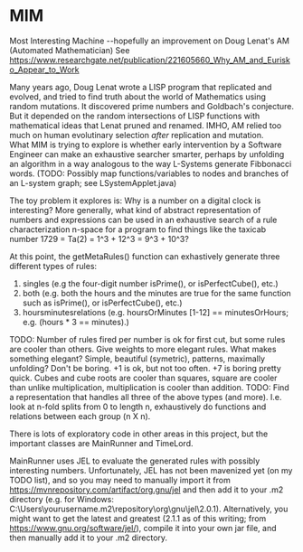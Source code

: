 # MIM
Most Interesting Machine --hopefully an improvement on Doug Lenat's AM (Automated Mathematician) 
See https://www.researchgate.net/publication/221605660_Why_AM_and_Eurisko_Appear_to_Work

Many years ago, Doug Lenat wrote a LISP program that replicated and evolved, and tried to find truth about the world of Mathematics using random mutations.
It discovered prime numbers and Goldbach's conjecture. But it depended on the random intersections of LISP functions with mathematical ideas that Lenat pruned and renamed.
IMHO, AM relied too much on human evolutinary selection *after* replication and mutation.  
What MIM is trying to explore is whether early intervention by a Software Engineer can make an exhaustive searcher smarter, 
perhaps by unfolding an algorithm in a way analogous to the way L-Systems generate Fibbonacci words.
(TODO: Possibly map functions/variables to nodes and branches of an L-system graph; see LSystemApplet.java)

The toy problem it explores is: Why is a number on a digital clock is interesting?
More generally, what kind of abstract representation of numbers and expressions can be used in an exhaustive search of a rule characterization n-space 
for a program to find things like the taxicab number 1729 = Ta(2) = 1^3 + 12^3 = 9^3 + 10^3?

At this point, the getMetaRules() function can exhastively generate three different types of rules:
1. singles (e.g the four-digit number isPrime(), or isPerfectCube(), etc.)
2. both (e.g. both the hours and the minutes are true for the same function such as isPrime(), or isPerfectCube(), etc.)
3. hoursminutesrelations (e.g. hoursOrMinutes <operation> [1-12] == minutesOrHours; e.g. (hours * 3 == minutes).)

TODO: Number of rules fired per number is ok for first cut, but some rules are cooler than others.
      Give weights to more elegant rules. What makes something elegant? Simple, beautiful (symetric), patterns, maximally unfolding?
      Don't be boring.  +1 is ok, but not too often. +7 is boring pretty quick. 
      Cubes and cube roots are cooler than squares, square are cooler than unlike multiplication, multiplication is cooler than addition.
TODO: Find a representation that handles all three of the above types (and more).
      I.e. look at n-fold splits from 0 to length n, exhaustively do functions and relations between each group (n X n).

There is lots of exploratory code in other areas in this project, but the important classes are MainRunner and TimeLord.

MainRunner uses JEL to evaluate the generated rules with possibly interesting numbers.
Unfortunately, JEL has not been mavenized yet (on my TODO list), and so you may need to manually import it
from https://mvnrepository.com/artifact/org.gnu/jel and then add it to your .m2 directory 
(e.g. for Windows: C:\Users\yourusername\.m2\repository\org\gnu\jel\2.0.1).
Alternatively, you might want to get the latest and greatest (2.1.1 as of this writing; from https://www.gnu.org/software/jel/), 
compile it into your own jar file, and then manually add it to your .m2 directory.
